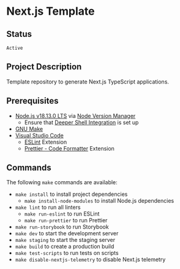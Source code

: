 # Next.js Template

## Status

`Active`

## Project Description

Template repository to generate Next.js TypeScript applications.

## Prerequisites

- [Node.js v18.13.0 LTS](https://nodejs.org/) via [Node Version Manager](https://github.com/nvm-sh/nvm)
  - Ensure that [Deeper Shell Integration](https://github.com/nvm-sh/nvm#deeper-shell-integration) is set up
- [GNU Make](https://www.gnu.org/software/make/)
- [Visual Studio Code](https://code.visualstudio.com)
  - [ESLint](https://open-vsx.org/extension/dbaeumer/vscode-eslint) Extension
  - [Prettier - Code Formatter](https://open-vsx.org/extension/esbenp/prettier-vscode) Extension

## Commands

The following `make` commands are available:

- `make install` to install project dependencies
  - `make install-node-modules` to install Node.js dependencies
- `make lint` to run all linters
  - `make run-eslint` to run ESLint
  - `make run-prettier` to run Prettier
- `make run-storybook` to run Storybook
- `make dev` to start the development server
- `make staging` to start the staging server
- `make build` to create a production build
- `make test-scripts` to run tests on scripts
- `make disable-nextjs-telemetry` to disable Next.js telemetry
